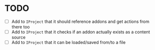 # TODO

- [ ] Add to `IProject` that it should reference addons and get actions from there too
- [ ] Add to `IProject` that it checks if an addon actually exists as a content source
- [ ] Add to `IProject` that it can be loaded/saved from/to a file
